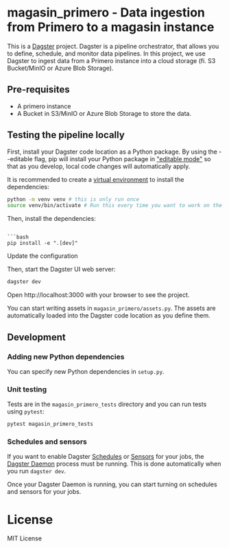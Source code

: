 # magasin_primero - Data ingestion from Primero to a magasin instance


This is a [Dagster](https://dagster.io/) project. Dagster is a pipeline orchestrator, that allows you to define, schedule, and monitor data pipelines. In this project, we use Dagster to ingest data from a Primero instance into a cloud storage (fi. S3 Bucket/MinIO or Azure Blob Storage).

## Pre-requisites

* A primero instance
* A Bucket in S3/MinIO or Azure Blob Storage to store the data.



## Testing the pipeline locally

First, install your Dagster code location as a Python package. By using the --editable flag, pip will install your Python package in ["editable mode"](https://pip.pypa.io/en/latest/topics/local-project-installs/#editable-installs) so that as you develop, local code changes will automatically apply.


It is recommended to create a [virtual environment](https://docs.python.org/3/library/venv.html) to install the dependencies:

```bash
python -m venv venv # this is only run once
source venv/bin/activate # Run this every time you want to work on the project
```


Then, install the dependencies:
```

```bash
pip install -e ".[dev]"
```

Update the configuration




Then, start the Dagster UI web server:

```bash
dagster dev
```
Open http://localhost:3000 with your browser to see the project.

You can start writing assets in `magasin_primero/assets.py`. The assets are automatically loaded into the Dagster code location as you define them.

## Development

### Adding new Python dependencies

You can specify new Python dependencies in `setup.py`.

### Unit testing

Tests are in the `magasin_primero_tests` directory and you can run tests using `pytest`:

```bash
pytest magasin_primero_tests
```

### Schedules and sensors

If you want to enable Dagster [Schedules](https://docs.dagster.io/concepts/partitions-schedules-sensors/schedules) or [Sensors](https://docs.dagster.io/concepts/partitions-schedules-sensors/sensors) for your jobs, the [Dagster Daemon](https://docs.dagster.io/deployment/dagster-daemon) process must be running. This is done automatically when you run `dagster dev`.

Once your Dagster Daemon is running, you can start turning on schedules and sensors for your jobs.


# License

MIT License
